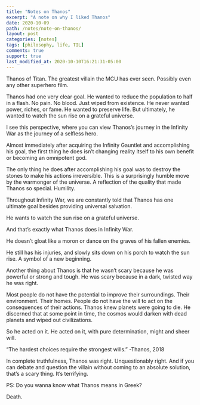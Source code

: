 ```yaml
---
title: "Notes on Thanos"
excerpt: "A note on why I liked Thanos"
date: 2020-10-09
path: /notes/note-on-thanos/
layout: post
categories: [notes]
tags: [philosophy, life, TIL]
comments: true
support: true
last_modified_at: 2020-10-10T16:21:31-05:00
---
```


Thanos of Titan. The greatest villain the MCU has ever seen. Possibly even any other superhero film. 

Thanos had one very clear goal. He wanted to reduce the population to half in a flash. No pain. No blood. Just wiped from existence. He never wanted power, riches, or fame. He wanted to preserve life. But ultimately, he wanted to watch the sun rise on a grateful universe.

I see this perspective, where you can view Thanos’s journey in the Infinity War as the journey of a selfless hero.

Almost immediately after acquiring the Infinity Gauntlet and accomplishing his goal, the first thing he does isn’t changing reality itself to his own benefit or becoming an omnipotent god.

The only thing he does after accomplishing his goal was to destroy the stones to make his actions irreversible. This is a surprisingly humble move by the warmonger of the universe. A reflection of the quality that made Thanos so special. Humility.

Throughout Infinity War, we are constantly told that Thanos has one ultimate goal besides providing universal salvation.

He wants to watch the sun rise on a grateful universe.

And that’s exactly what Thanos does in Infinity War.

He doesn’t gloat like a moron or dance on the graves of his fallen enemies.

He still has his injuries, and slowly sits down on his porch to watch the sun rise. A symbol of a new beginning.

Another thing about Thanos is that he wasn’t scary because he was powerful or strong and tough. He was scary because in a dark, twisted way he was right.

Most people do not have the potential to improve their surroundings. Their environment. Their homes. People do not have the will to act on the consequences of their actions. Thanos knew planets were going to die. He discerned that at some point in time, the cosmos would darken with dead planets and wiped out civilizations.

So he acted on it. He acted on it, with pure determination, might and sheer will.

“The hardest choices require the strongest wills.” -Thanos, 2018

In complete truthfulness, Thanos was right. Unquestionably right. And if you can debate and question the villain without coming to an absolute solution, that’s a scary thing. It’s terrifying.

PS: Do you wanna know what Thanos means in Greek?

Death.
